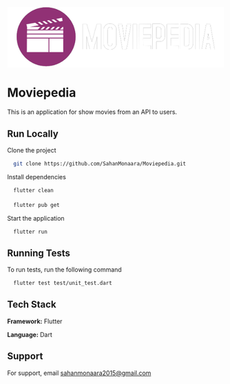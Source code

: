 
![Logo](https://raw.githubusercontent.com/SahanMonaara/Moviepedia/main/lib/assets/images/logo.png)


# Moviepedia

This is an application for show movies from an API to users.

 ## Run Locally

Clone the project

```bash
  git clone https://github.com/SahanMonaara/Moviepedia.git
```

Install dependencies

```bash
  flutter clean
  
  flutter pub get
```

Start the application

```bash
  flutter run
```

## Running Tests

To run tests, run the following command

```bash
  flutter test test/unit_test.dart
```


## Tech Stack

**Framework:** Flutter

**Language:** Dart


## Support

For support, email sahanmonaara2015@gmail.com